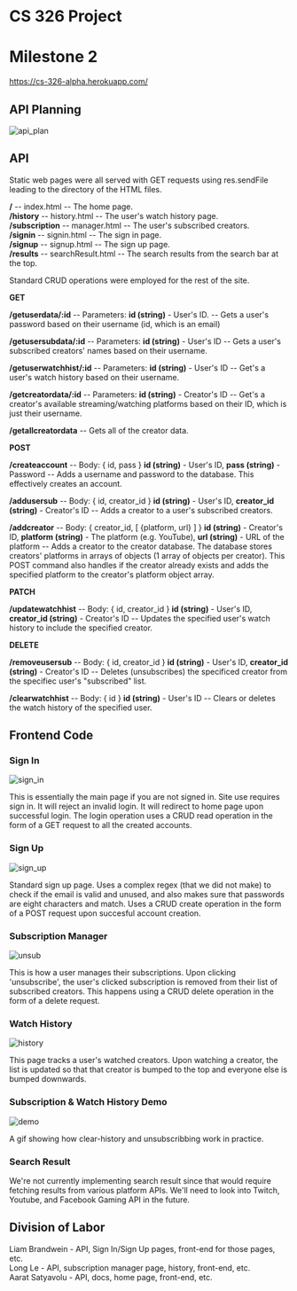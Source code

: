 # CS 326 Project
# Milestone 2

https://cs-326-alpha.herokuapp.com/

## API Planning

![api_plan](/docs/images/ApiPlan.jpg)

## API

Static web pages were all served with GET requests using res.sendFile leading to the directory of the HTML files. 

**/** -- index.html -- The home page.  
**/history** -- history.html -- The user's watch history page.  
**/subscription** -- manager.html -- The user's subscribed creators.  
**/signin** -- signin.html -- The sign in page.  
**/signup** -- signup.html -- The sign up page.  
**/results** -- searchResult.html -- The search results from the search bar at the top.  

Standard CRUD operations were employed for the rest of the site.  

**GET**  

**/getuserdata/:id** -- Parameters: **id (string)** - User's ID. -- Gets a user's password based on their username (id, which is an email)

**/getusersubdata/:id** -- Parameters: **id (string)** - User's ID -- Gets a user's subscribed creators' names based on their username.

**/getuserwatchhist/:id** -- Parameters: **id (string)** - User's ID -- Get's a user's watch history based on their username.  

**/getcreatordata/:id** -- Parameters: **id (string)** - Creator's ID -- Get's a creator's available streaming/watching platforms based on their ID, which is just their username.

**/getallcreatordata** -- Gets all of the creator data.

**POST**  

**/createaccount** -- Body: { id, pass } **id (string)** - User's ID, **pass (string)** - Password -- Adds a username and password to the database. This effectively creates an account.

**/addusersub** -- Body: { id, creator_id } **id (string)** - User's ID, **creator_id (string)** - Creator's ID -- Adds a creator to a user's subscribed creators.

**/addcreator** -- Body: { creator_id, [ {platform, url} ] } **id (string)** - Creator's ID, **platform (string)** - The platform (e.g. YouTube), **url (string)** - URL of the platform -- Adds a creator to the creator database. The database stores creators' platforms in arrays of objects (1 array of objects per creator). This POST command also handles if the creator already exists and adds the specified platform to the creator's platform object array.

**PATCH**

**/updatewatchhist** -- Body: { id, creator_id } **id (string)** - User's ID, **creator_id (string)** - Creator's ID -- Updates the specified user's watch history to include the specified creator.

**DELETE**  

**/removeusersub** -- Body: { id, creator_id } **id (string)** - User's ID, **creator_id (string)** - Creator's ID -- Deletes (unsubscribes) the specificed creator from the specifiec user's "subscribed" list.

**/clearwatchhist** -- Body: { id } **id (string)** - User's ID -- Clears or deletes the watch history of the specified user.


## Frontend Code

### Sign In
![sign_in](/docs/images/signin_screenshot.png)

This is essentially the main page if you are not signed in. Site use requires sign in. It will reject an invalid login. It will redirect to home page upon successful login. The login operation uses a CRUD read operation in the form of a GET request to all the created accounts. 

### Sign Up
![sign_up](/docs/images/signup_screenshot.png)

Standard sign up page. Uses a complex regex (that we did not make) to check if the email is valid and unused, and also makes sure that passwords are eight characters and match. Uses a CRUD create operation in the form of a POST request upon succesful account creation.

### Subscription Manager
![unsub](/docs/images/unsub_screenshot.png)

This is how a user manages their subscriptions. Upon clicking 'unsubscribe', the user's clicked subscription is removed from their list of subscribed creators. This happens using a CRUD delete operation in the form of a delete request.

### Watch History
![history](/docs/images/hist_screenshot.png)

This page tracks a user's watched creators. Upon watching a creator, the list is updated so that that creator is bumped to the top and everyone else is bumped downwards.

### Subscription & Watch History Demo
![demo](/docs/images/sub_and_hist.gif)

A gif showing how clear-history and unsubscribbing work in practice.

### Search Result

We're not currently implementing search result since that would require fetching results from various platform APIs. We'll need to look into Twitch, Youtube, and Facebook Gaming API in the future.

## Division of Labor

Liam Brandwein - API, Sign In/Sign Up pages, front-end for those pages, etc.  
Long Le - API, subscription manager page, history, front-end, etc.  
Aarat Satyavolu - API, docs, home page, front-end, etc.
